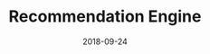 ---
title: "Recommendation Engine"
excerpt: "DCT Academy's Recommendation Engine using Machine Learning"
layout: splash
date: "2018-09-24"
sitemap: true
header:
  overlay_image: /assets/images/pages/about.jpg
  overlay_filter: 0.8
  teaser: /assets/images/pages/about.jpg
tags:
  - machine-learning
  - recommendation-engine
  - python
  - devops
---